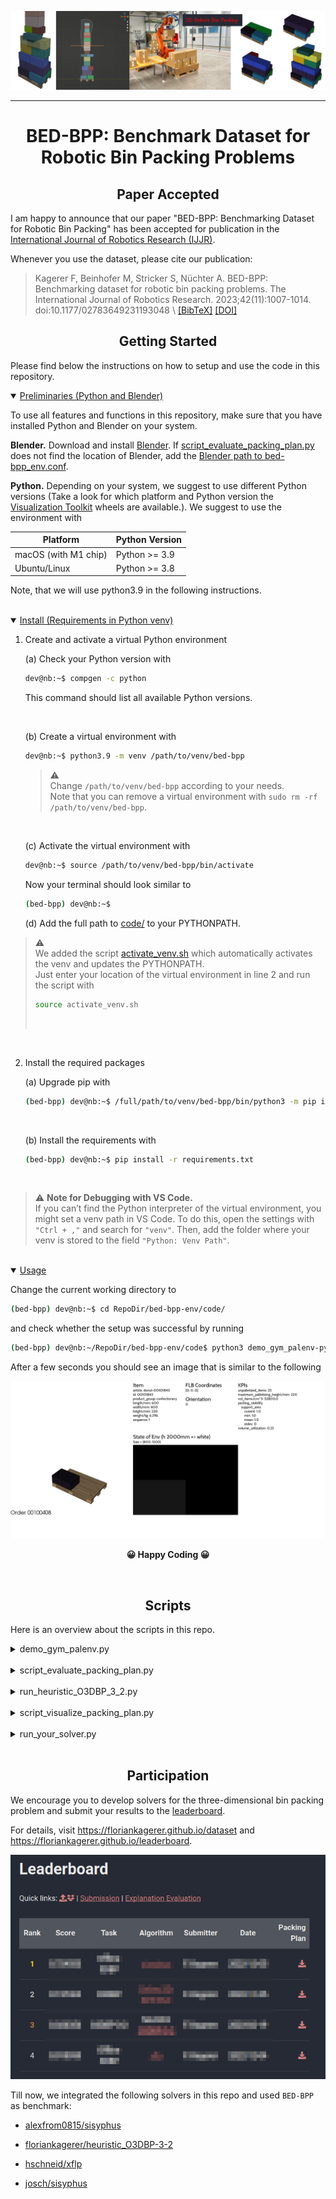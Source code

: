 <div align="center">

![Banner_Image](./example_data/images/banner.png)

</div>

---

<div align="center">

# BED-BPP: Benchmark Dataset for Robotic Bin Packing Problems

</div>


<!-- -------------------------------------------------------------- -->
## <div align="center">Paper Accepted</div>
I am happy to announce that our paper "BED-BPP: Benchmarking Dataset for Robotic Bin Packing" has been accepted for publication in the <a href="https://journals.sagepub.com/home/ijr" target="_blank">International Journal of Robotics Research (IJJR)</a>.


Whenever you use the dataset, please cite our publication:

>
> Kagerer F, Beinhofer M, Stricker S, Nüchter A. BED-BPP: Benchmarking dataset for robotic bin packing problems. The International Journal of Robotics Research. 2023;42(11):1007-1014. doi:10.1177/02783649231193048 \\
> <a href="https://floriankagerer.github.io/assets/publications/Kagereretal2023-ijrr.bib" target="_blank">[BibTeX]</a>
<a href="https://doi.org/10.1177/02783649231193048" target="_blank">[DOI]</a>
>


<!-- -------------------------------------------------------------- -->
## <div align="center">Getting Started</div>

Please find below the instructions on how to setup and use the code in this repository.

<!-- Preliminaries -->
<details open>
<summary><u>Preliminaries (Python and Blender)</u></summary>

To use all features and functions in this repository, make sure that you have installed Python and Blender on your system.

**Blender.** Download and install [Blender](https://www.blender.org/download/). If [script_evaluate_packing_plan.py](./code/script_evaluate_packing_plan.py) does not find the location of Blender, add the [Blender path to bed-bpp_env.conf](./code/bed-bpp_env.conf#L16).

**Python.** Depending on your system, we suggest to use different Python versions (Take a look for which platform and Python version the [Visualization Toolkit](https://vtk.org/download/) wheels are available.). We suggest to use the environment with

<div align="center">

| Platform              | Python Version |
|-----------------------|----------------|
| macOS (with M1 chip)  | Python >= 3.9  |
| Ubuntu/Linux          | Python >= 3.8  |

</div>

Note, that we will use python3.9 in the following instructions.


</details> <!-- end preliminaries-->
<br>

<!-- Install Requirements -->
<details open>
<summary><u>Install (Requirements in Python venv)</u></summary>

1. Create and activate a virtual Python environment
    
    (a) Check your Python version with
    ```bash
    dev@nb:~$ compgen -c python
    ```
    This command should list all available Python versions.

    <br>

    (b) Create a virtual environment with
    ```bash
    dev@nb:~$ python3.9 -m venv /path/to/venv/bed-bpp
    ```
    > &#x26A0;&#xFE0F; \
    > Change `/path/to/venv/bed-bpp` according to your needs. \
    > Note that you can remove a virtual environment with `sudo rm -rf /path/to/venv/bed-bpp`.
    
    <br>

    (c) Activate the virtual environment with
    ```bash
    dev@nb:~$ source /path/to/venv/bed-bpp/bin/activate
    ```
    Now your terminal should look similar to
    ```bash
    (bed-bpp) dev@nb:~$ 
    ```

    (d) Add the full path to [code/](./code/) to your PYTHONPATH. 


> &#x26A0;&#xFE0F; \
> We added the script [activate_venv.sh](activate_venv.sh) which automatically activates the venv and updates the PYTHONPATH.\
> Just enter your location of the virtual environment in line 2 and run the script with 
> ```bash
> source activate_venv.sh
> ```
> <br> 



<br>

2. Install the required packages

    (a) Upgrade pip with
    ```bash
    (bed-bpp) dev@nb:~$ /full/path/to/venv/bed-bpp/bin/python3 -m pip install --upgrade pip
    ```

    <br>

    (b) Install the requirements with
    ```bash
    (bed-bpp) dev@nb:~$ pip install -r requirements.txt
    ```

<br>

> &#x26A0;&#xFE0F; **Note for Debugging with VS Code.** \
> If you can’t find the Python interpreter of the virtual environment, you might set a venv path in VS Code. To do this, open the settings with `"Ctrl + ,"` and search for `"venv"`. Then, add the folder where your venv is stored to the field `"Python: Venv Path"`.

</details> <!-- end install-->
<br>


<!-- usage -->
<details open>
<summary><u>Usage</u></summary>

Change the current working directory to
```bash
(bed-bpp) dev@nb:~$ cd RepoDir/bed-bpp-env/code/
```
and check whether the setup was successful by running
```bash
(bed-bpp) dev@nb:~/RepoDir/bed-bpp-env/code$ python3 demo_gym_palenv-py -v
```
After a few seconds you should see an image that is similar to the following

<div align="center">

![test_image](./example_data/images/example_render_image.png)

**😀 Happy Coding 😀**
</div>
</details> <!-- end usage-->
<br>

<!-- -------------------------------------------------------------- -->
## <div align="center">Scripts</div>
Here is an overview about the scripts in this repo.

<!-- -->
<details><summary>demo_gym_palenv.py</summary>
This script demonstrates the use of this repository and the palletizing environment. 

</details><br>


<!-- -->
<details><summary>script_evaluate_packing_plan.py</summary>
This script evaluates packing plans and stores the results. 

</details><br>


<!-- -->
<details><summary>run_heuristic_O3DBP_3_2.py</summary>
The script which we used to create the packing plan for the task Online 3D bin packing with preview `p=3` and selection `s=2`.

</details><br>


<!-- -->
<details><summary>script_visualize_packing_plan.py</summary>
This script visualizes a packing plan, which is given as dict with order ids as key and a list of actions as values, and finally creates a video of the palletization for each order.  

</details><br>


<!-- -->
<details><summary>run_your_solver.py</summary>
This script can be used for your solver.
</details><br>


<!-- -------------------------------------------------------------- -->
## <div align="center">Participation</div>

We encourage you to develop solvers for the three-dimensional bin packing problem and submit your results to the [leaderboard](https://floriankagerer.github.io/leaderboard/).

For details, visit https://floriankagerer.github.io/dataset and https://floriankagerer.github.io/leaderboard.

<div align="center">
    
![Leaderboardr_Image](./example_data/images/leaderboard.png)

</div>

Till now, we integrated the following solvers in this repo and used `BED-BPP` as benchmark:  

- [alexfrom0815/sisyphus](./alexfrom0815_O3D-BPP-PCT/readme_Online-3D-BPP-PCT_integration.md)

- [floriankagerer/heuristic_O3DBP-3-2](./code/heuristics/O3DBP_3_2.md)

- [hschneid/xflp](./hschneid_xflp/readme_xflp_integration.md)

- [josch/sisyphus](./josch_sisyphus/readme_sisyphus_integration.md)






